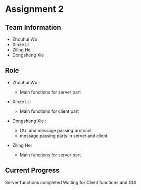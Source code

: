 # Assignment 2

## Team Information
- Zhouhui Wu
- Xinze Li
- Ziling He
- Dongsheng Xie

## Role
- Zhouhui Wu :
  - Main functions for server part
  
- Xinze Li :
  - Main functions for client part
  
- Dongsheng Xie :
  - GUI and message passing protocol
  - message passing parts in server and client
  
- Ziling He:
  - Main functions for server part
  
## Current Progress
Server functions completed
Waiting for Client functions and GUI
